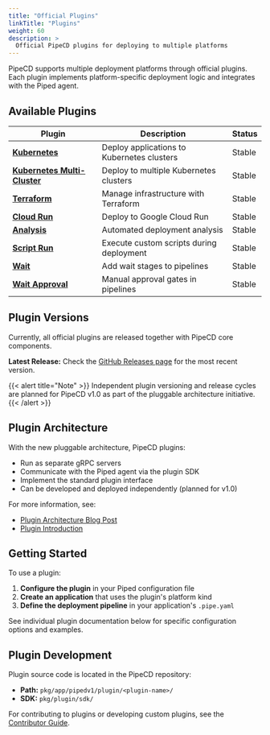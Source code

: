 ```yaml
---
title: "Official Plugins"
linkTitle: "Plugins"
weight: 60
description: >
  Official PipeCD plugins for deploying to multiple platforms
---
```


PipeCD supports multiple deployment platforms through official plugins. Each plugin implements platform-specific deployment logic and integrates with the Piped agent.

## Available Plugins

| Plugin | Description | Status |
|--------|-------------|--------|
| **[Kubernetes](kubernetes/)** | Deploy applications to Kubernetes clusters | Stable |
| **[Kubernetes Multi-Cluster](kubernetes-multicluster/)** | Deploy to multiple Kubernetes clusters | Stable |
| **[Terraform](terraform/)** | Manage infrastructure with Terraform | Stable |
| **[Cloud Run](cloudrun/)** | Deploy to Google Cloud Run | Stable |
| **[Analysis](analysis/)** | Automated deployment analysis | Stable |
| **[Script Run](scriptrun/)** | Execute custom scripts during deployment | Stable |
| **[Wait](wait/)** | Add wait stages to pipelines | Stable |
| **[Wait Approval](waitapproval/)** | Manual approval gates in pipelines | Stable |

## Plugin Versions

Currently, all official plugins are released together with PipeCD core components. 

**Latest Release:** Check the [GitHub Releases page](https://github.com/pipe-cd/pipecd/releases) for the most recent version.

{{< alert title="Note" >}}
Independent plugin versioning and release cycles are planned for PipeCD v1.0 as part of the pluggable architecture initiative.
{{< /alert >}}

## Plugin Architecture

With the new pluggable architecture, PipeCD plugins:

- Run as separate gRPC servers
- Communicate with the Piped agent via the plugin SDK
- Implement the standard plugin interface
- Can be developed and deployed independently (planned for v1.0)

For more information, see:
- [Plugin Architecture Blog Post](/blog/plugin-arch-piped-alpha/)
- [Plugin Introduction](/blog/plugin-intro/)

## Getting Started

To use a plugin:

1. **Configure the plugin** in your Piped configuration file
2. **Create an application** that uses the plugin's platform kind
3. **Define the deployment pipeline** in your application's `.pipe.yaml`

See individual plugin documentation below for specific configuration options and examples.

## Plugin Development

Plugin source code is located in the PipeCD repository:
- **Path:** `pkg/app/pipedv1/plugin/<plugin-name>/`
- **SDK:** `pkg/plugin/sdk/`

For contributing to plugins or developing custom plugins, see the [Contributor Guide](https://github.com/pipe-cd/pipecd/blob/master/CONTRIBUTING.md).
